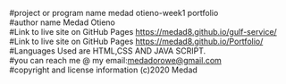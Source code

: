 
#project or program name medad otieno-week1 portfolio<br>
#author name Medad Otieno<br>
#Link to live site on GitHub Pages https://medad8.github.io/gulf-service/<br>
#Link to live site on GitHub Pages https://medad8.github.io/Portfolio/<br>
#Languages Used are HTML,CSS AND JAVA SCRIPT.<br>
#you can reach me @ my email:medadorowe@gmail.com<br>
#copyright and license information (c)2020 Medad<br>

